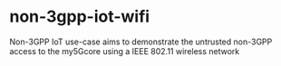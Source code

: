# non-3gpp-iot-wifi
Non-3GPP IoT use-case aims to demonstrate the untrusted non-3GPP access to the my5Gcore using a IEEE 802.11 wireless network
